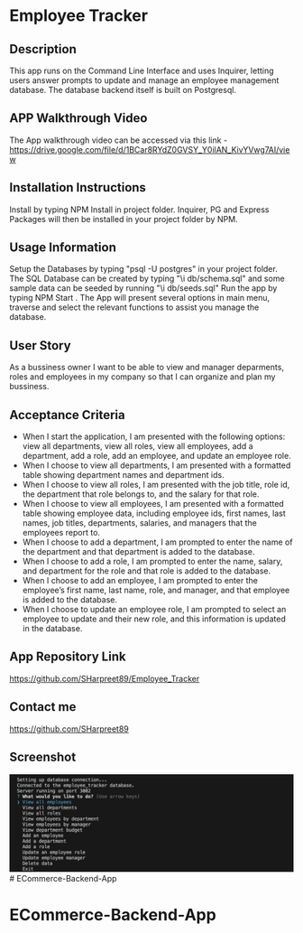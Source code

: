 # Employee Tracker

## Description

This app runs on the Command Line Interface and uses Inquirer, letting users answer prompts to update and manage an employee management database.
The database backend itself is built on Postgresql.

## APP Walkthrough Video

The App walkthrough video can be accessed via this link - https://drive.google.com/file/d/1BCar8RYdZ0GVSY_Y0ilAN_KivYVwg7AI/view

## Installation Instructions

Install by typing NPM Install in project folder.
Inquirer, PG and Express Packages will then be installed in your project folder by NPM.

## Usage Information

Setup the Databases by typing "psql -U postgres" in your project folder.
The SQL Database can be created by typing "\i db/schema.sql"  and some sample data can be seeded by running "\i db/seeds.sql"
Run the app by typing NPM Start . The App will present several options in main menu, traverse and select the relevant functions to assist you manage the database.

## User Story

As a bussiness owner I want to be able to view and manager deparments, roles and employees in my company so that I can organize and plan my bussiness.

## Acceptance Criteria

- When I start the application, I am presented with the following options: view all departments, view all roles, view all employees, add a department, add a role, add an employee, and update an employee role.
- When I choose to view all departments, I am presented with a formatted table showing department names and department ids.
- When I choose to view all roles, I am presented with the job title, role id, the department that role belongs to, and the salary for that role.
- When I choose to view all employees, I am presented with a formatted table showing employee data, including employee ids, first names, last names, job titles, departments, salaries, and managers that the employees report to.
- When I choose to add a department, I am prompted to enter the name of the department and that department is added to the database.
- When I choose to add a role, I am prompted to enter the name, salary, and department for the role and that role is added to the database.
- When I choose to add an employee, I am prompted to enter the employee’s first name, last name, role, and manager, and that employee is added to the database.
- When I choose to update an employee role, I am prompted to select an employee to update and their new role, and this information is updated in the database.

## App Repository Link

https://github.com/SHarpreet89/Employee_Tracker

## Contact me

https://github.com/SHarpreet89

## Screenshot

![Alt text](./assets/images/App%20Image.png)# ECommerce-Backend-App
# ECommerce-Backend-App
